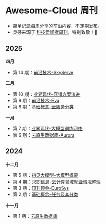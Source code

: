 # Awesome-Cloud 周刊

* 简单记录每周分享的前沿内容，不定期发布。
* 灵感来源于 [科技爱好者周刊](https://github.com/ruanyf/weekly)，特别致敬！🫡

## 2025

**四月**
* 第 14 期：[前沿技术-SkyServe](docs/issue-14.md)

**二月**
* 第 10 期：[业界现状-容错方案演进](docs/issue-10.md)
* 第 9 期：[前沿技术-Eva](issue-9.md)
* 第 8 期：[基础概念-云服务分类](docs/issue-8.md)

**一月**
* 第 7 期：[业界现状-大模型训练网络](docs/issue-7.md)
* 第 6 期：[云原生数据库-Aurora](./issue-6.md)

## 2024

**十二月**
* 第 5 期：[初见大模型-大模型概要](docs/issue-5.md)
* 第 4 期：[求职信息-云计算领域就业情况整理](docs/issue-4.md)
* 第 3 期：[顶刊顶会-EuroSys](docs/issue-3.md)
* 第 2 期：[基础概念-任务及其分类](docs/issue-2.md)

**十一月**
* 第 1 期：[云原生数据库](./issue-1.md)
